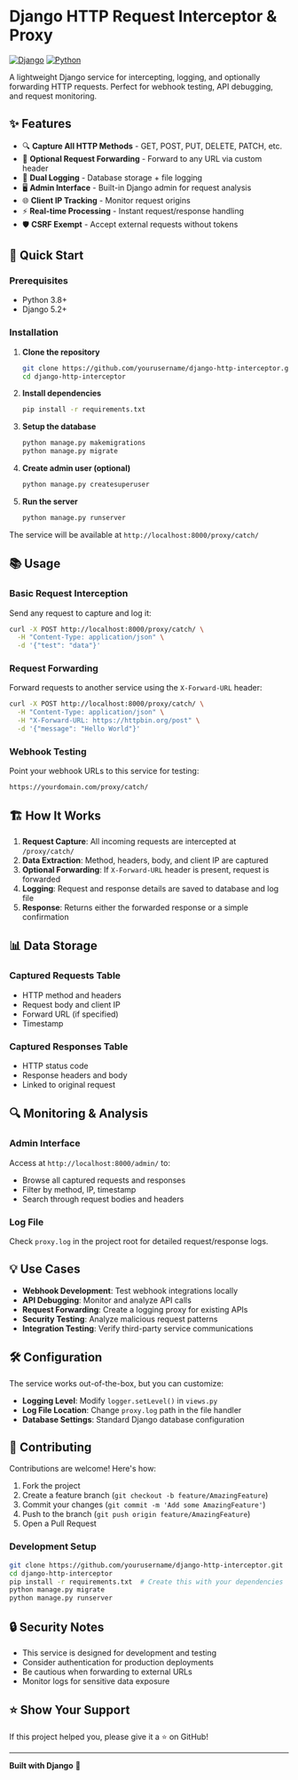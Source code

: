 # Django HTTP Request Interceptor & Proxy

[![Django](https://img.shields.io/badge/Django-5.2+-green.svg)](https://www.djangoproject.com/)
[![Python](https://img.shields.io/badge/Python-3.8+-blue.svg)](https://www.python.org/)


A lightweight Django service for intercepting, logging, and optionally forwarding HTTP requests. Perfect for webhook testing, API debugging, and request monitoring.

## ✨ Features

- 🔍 **Capture All HTTP Methods** - GET, POST, PUT, DELETE, PATCH, etc.
- 🔄 **Optional Request Forwarding** - Forward to any URL via custom header
- 💾 **Dual Logging** - Database storage + file logging
- 🖥️ **Admin Interface** - Built-in Django admin for request analysis
- 🌐 **Client IP Tracking** - Monitor request origins
- ⚡ **Real-time Processing** - Instant request/response handling
- 🛡️ **CSRF Exempt** - Accept external requests without tokens

## 🚀 Quick Start

### Prerequisites
- Python 3.8+
- Django 5.2+

### Installation

1. **Clone the repository**
   ```bash
   git clone https://github.com/yourusername/django-http-interceptor.git
   cd django-http-interceptor
   ```

2. **Install dependencies**
   ```bash
   pip install -r requirements.txt
   ```

3. **Setup the database**
   ```bash
   python manage.py makemigrations
   python manage.py migrate
   ```

4. **Create admin user (optional)**
   ```bash
   python manage.py createsuperuser
   ```

5. **Run the server**
   ```bash
   python manage.py runserver
   ```

The service will be available at `http://localhost:8000/proxy/catch/`

## 📚 Usage

### Basic Request Interception

Send any request to capture and log it:

```bash
curl -X POST http://localhost:8000/proxy/catch/ \
  -H "Content-Type: application/json" \
  -d '{"test": "data"}'
```

### Request Forwarding

Forward requests to another service using the `X-Forward-URL` header:

```bash
curl -X POST http://localhost:8000/proxy/catch/ \
  -H "Content-Type: application/json" \
  -H "X-Forward-URL: https://httpbin.org/post" \
  -d '{"message": "Hello World"}'
```

### Webhook Testing

Point your webhook URLs to this service for testing:

```
https://yourdomain.com/proxy/catch/
```

## 🏗️ How It Works

1. **Request Capture**: All incoming requests are intercepted at `/proxy/catch/`
2. **Data Extraction**: Method, headers, body, and client IP are captured
3. **Optional Forwarding**: If `X-Forward-URL` header is present, request is forwarded
4. **Logging**: Request and response details are saved to database and log file
5. **Response**: Returns either the forwarded response or a simple confirmation

## 📊 Data Storage

### Captured Requests Table
- HTTP method and headers
- Request body and client IP
- Forward URL (if specified)
- Timestamp

### Captured Responses Table  
- HTTP status code
- Response headers and body
- Linked to original request

## 🔍 Monitoring & Analysis

### Admin Interface
Access at `http://localhost:8000/admin/` to:
- Browse all captured requests and responses
- Filter by method, IP, timestamp
- Search through request bodies and headers

### Log File
Check `proxy.log` in the project root for detailed request/response logs.

## 💡 Use Cases

- **Webhook Development**: Test webhook integrations locally
- **API Debugging**: Monitor and analyze API calls
- **Request Forwarding**: Create a logging proxy for existing APIs
- **Security Testing**: Analyze malicious request patterns
- **Integration Testing**: Verify third-party service communications

## 🛠️ Configuration

The service works out-of-the-box, but you can customize:

- **Logging Level**: Modify `logger.setLevel()` in `views.py`
- **Log File Location**: Change `proxy.log` path in the file handler
- **Database Settings**: Standard Django database configuration

## 🤝 Contributing

Contributions are welcome! Here's how:

1. Fork the project
2. Create a feature branch (`git checkout -b feature/AmazingFeature`)
3. Commit your changes (`git commit -m 'Add some AmazingFeature'`)
4. Push to the branch (`git push origin feature/AmazingFeature`)
5. Open a Pull Request

### Development Setup

```bash
git clone https://github.com/yourusername/django-http-interceptor.git
cd django-http-interceptor
pip install -r requirements.txt  # Create this with your dependencies
python manage.py migrate
python manage.py runserver
```

## 🔒 Security Notes

- This service is designed for development and testing
- Consider authentication for production deployments
- Be cautious when forwarding to external URLs
- Monitor logs for sensitive data exposure



## ⭐ Show Your Support

If this project helped you, please give it a ⭐ on GitHub!

---

**Built with Django** 🎸